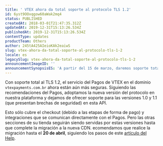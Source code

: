 ```yaml
---
title: ' VTEX ahora da total soporte al protocolo TLS 1.2'
id: 6yst9OOxqgow60aWak2mq4
status: PUBLISHED
createdAt: 2018-03-01T21:47:35.312Z
updatedAt: 2019-12-31T15:13:26.534Z
publishedAt: 2019-12-31T15:13:26.534Z
contentType: updates
productTeam: Others
author: 245tA425AIeioKAk2eaiwS
slug: vtex-ahora-da-total-soporte-al-protocolo-tls-1-2
locale: es
legacySlug: vtex-ahora-da-total-soporte-al-protocolo-tls-1-2
announcementImageID: ''
announcementSynopsisES: 'A partir del 15 de marzo, daremos soporte total al protocolo TLS 1.2, garantizando más seguridad para su tienda.'
---
```


Con soporte total al TLS 1.2, el servicio del Pagos de VTEX en el dominio `vtexpayments.com.br` ahora están aún más seguras. Siguiendo las recomendaciones del Pagos, adoptamos la nueva versión del protocolo en nuestra plataforma y dejamos de ofrecer soporte para las versiones 1.0 y 1.1 (que presentan brechas de seguridad) en esta API. 

Esto sólo cubre el checkout (debido a las etapas de forma de pago) y integraciones que se comunican directamente con el Pagos. Pero las otras secciones de su tienda seguirán siendo servidas por estas versiones hasta que complete la migración a la nueva CDN. ecomendamos que realice la migración hasta el __20 de abril__, siguiendo los pasos de este [artículo del Help](/es/tutorial/activar-nueva-cdn-de-vtex).
